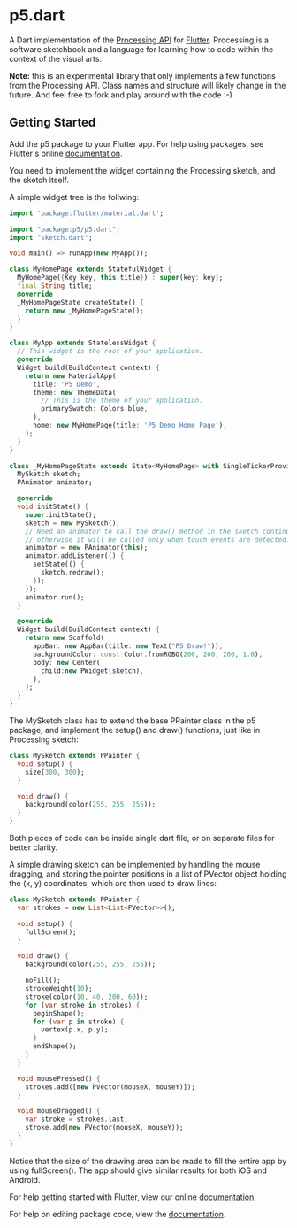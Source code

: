 # p5.dart

A Dart implementation of the [Processing API](https://processing.org/reference/) for [Flutter](https://flutter.io/). Processing is a software sketchbook and a language for learning how to code within the context of the visual arts.

**Note:** this is an experimental library that only implements a few functions from the Processing API. Class names and structure will likely change in the future. And feel free to fork and play around with the code :-)

## Getting Started

Add the p5 package to your Flutter app. For help using packages, see Flutter's online [documentation](https://flutter.io/using-packages/).

You need to implement the widget containing the Processing sketch, and the sketch itself.

A simple widget tree is the follwing:

```dart
import 'package:flutter/material.dart';

import "package:p5/p5.dart";
import "sketch.dart";

void main() => runApp(new MyApp());

class MyHomePage extends StatefulWidget {
  MyHomePage({Key key, this.title}) : super(key: key);
  final String title;
  @override
  _MyHomePageState createState() {
    return new _MyHomePageState();
  }
}

class MyApp extends StatelessWidget {
  // This widget is the root of your application.
  @override
  Widget build(BuildContext context) {
    return new MaterialApp(
      title: 'P5 Demo',
      theme: new ThemeData(
        // This is the theme of your application.
        primarySwatch: Colors.blue,
      ),
      home: new MyHomePage(title: 'P5 Demo Home Page'),
    );
  }
}

class _MyHomePageState extends State<MyHomePage> with SingleTickerProviderStateMixin {
  MySketch sketch;
  PAnimator animator;

  @override
  void initState() {
    super.initState();
    sketch = new MySketch();
    // Need an animator to call the draw() method in the sketch continuously,
    // otherwise it will be called only when touch events are detected.
    animator = new PAnimator(this);
    animator.addListener(() {
      setState(() {
        sketch.redraw();
      });
    });
    animator.run();
  }

  @override
  Widget build(BuildContext context) {
    return new Scaffold(
      appBar: new AppBar(title: new Text("P5 Draw!")),
      backgroundColor: const Color.fromRGBO(200, 200, 200, 1.0),
      body: new Center(
        child:new PWidget(sketch),
      ),
    );
  }
}

```

The MySketch class has to extend the base PPainter class in the p5 package, and implement the setup() and draw() functions, just like in Processing sketch:

```dart
class MySketch extends PPainter {
  void setup() {
    size(300, 300);
  }

  void draw() {
    background(color(255, 255, 255));
  }
}
```

Both pieces of code can be inside single dart file, or on separate files for better clarity.

A simple drawing sketch can be implemented by handling the mouse dragging, and storing the pointer positions in a list of PVector object holding the (x, y) coordinates, which are then used to draw lines:

```dart
class MySketch extends PPainter {
  var strokes = new List<List<PVector>>();

  void setup() {
    fullScreen();
  }

  void draw() {
    background(color(255, 255, 255));

    noFill();
    strokeWeight(10);
    stroke(color(10, 40, 200, 60));
    for (var stroke in strokes) {
      beginShape();
      for (var p in stroke) {
        vertex(p.x, p.y);
      }
      endShape();
    }
  }

  void mousePressed() {
    strokes.add([new PVector(mouseX, mouseY)]);
  }

  void mouseDragged() {
    var stroke = strokes.last;
    stroke.add(new PVector(mouseX, mouseY));
  }
}
```

Notice that the size of the drawing area can be made to fill the entire app by using fullScreen(). The app should give similar results for both iOS and Android.

For help getting started with Flutter, view our online [documentation](https://docs.flutter.dev/).

For help on editing package code, view the [documentation](https://docs.flutter.dev/development/packages-and-plugins/developing-packages).
